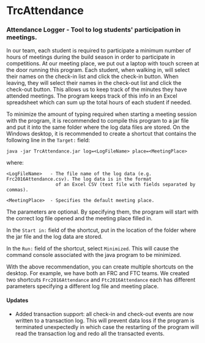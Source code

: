 # TrcAttendance
### Attendance Logger - Tool to log students' participation in meetings.

In our team, each student is required to participate a minimum number of hours of meetings
during the build season in order to participate in competitions. At our meeting place, we
put out a laptop with touch screen at the door running this program. Each student, when walking
in, will select their names on the check-in list and click the check-in button. When leaving,
they will select their names in the check-out list and click the check-out button. This allows
us to keep track of the minutes they have attended meetings. The program keeps track of this
info in an Excel spreadsheet which can sum up the total hours of each student if needed.

To minimize the amount of typing required when starting a meeting session with the program,
it is recommended to compile this program to a jar file and put it into the same folder
where the log data files are stored. On the Windows desktop, it is recommended to create
a shortcut that contains the following line in the `Target:` field:
```
java -jar TrcAttendance.jar log=<LogFileName> place=<MeetingPlace>
```
where:
```
<LogFileName>   - The file name of the log data (e.g. Frc2016Attendance.csv). The log data is in the format
                  of an Excel CSV (text file with fields separated by commas).

<MeetingPlace>  - Specifies the default meeting place.
```
The parameters are optional. By specifying them, the program will start with the correct
log file opened and the meeting place filled in.

In the `Start in:` field of the shortcut, put in the location of the folder where the jar
file and the log data are stored.

In the `Run:` field of the shortcut, select `Minimized`. This will cause the command console
associated with the java program to be minimized.

With the above recommendation, you can create multiple shortcuts on the desktop. For example,
we have both an FRC and FTC teams. We created two shortcuts `Frc2016Attendance` and
`Ftc2016Attendance` each has different parameters specifying a different log file and meeting
place.

#### Updates
* Added transaction support: all check-in and check-out events are now written to a transaction log.
  This will prevent data loss if the program is terminated unexpectedly in which case the restarting
  of the program will read the transaction log and redo all the transacted events.
